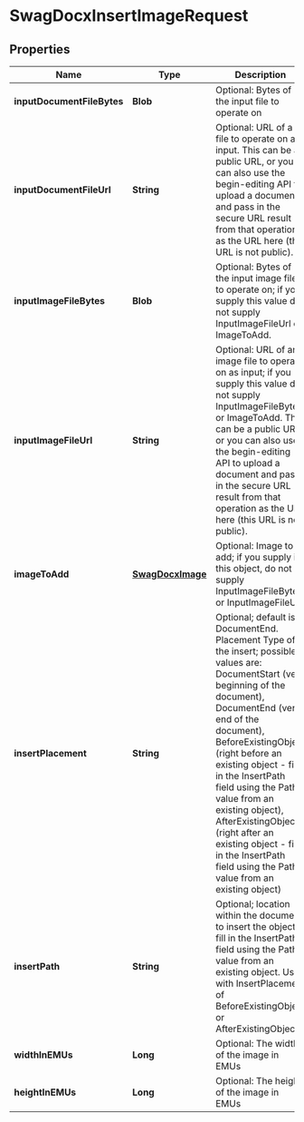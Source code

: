 
# SwagDocxInsertImageRequest

## Properties
Name | Type | Description | Notes
------------ | ------------- | ------------- | -------------
**inputDocumentFileBytes** | **Blob** | Optional: Bytes of the input file to operate on |  [optional]
**inputDocumentFileUrl** | **String** | Optional: URL of a file to operate on as input.  This can be a public URL, or you can also use the begin-editing API to upload a document and pass in the secure URL result from that operation as the URL here (this URL is not public). |  [optional]
**inputImageFileBytes** | **Blob** | Optional: Bytes of the input image file to operate on; if you supply this value do not supply InputImageFileUrl or ImageToAdd. |  [optional]
**inputImageFileUrl** | **String** | Optional: URL of an image file to operate on as input; if you supply this value do not supply InputImageFileBytes or ImageToAdd.  This can be a public URL, or you can also use the begin-editing API to upload a document and pass in the secure URL result from that operation as the URL here (this URL is not public). |  [optional]
**imageToAdd** | [**SwagDocxImage**](SwagDocxImage.md) | Optional: Image to add; if you supply in this object, do not supply InputImageFileBytes or InputImageFileUrl. |  [optional]
**insertPlacement** | **String** | Optional; default is DocumentEnd.  Placement Type of the insert; possible values are: DocumentStart (very beginning of the document), DocumentEnd (very end of the document), BeforeExistingObject (right before an existing object - fill in the InsertPath field using the Path value from an existing object), AfterExistingObject (right after an existing object - fill in the InsertPath field using the Path value from an existing object) |  [optional]
**insertPath** | **String** | Optional; location within the document to insert the object; fill in the InsertPath field using the Path value from an existing object.  Used with InsertPlacement of BeforeExistingObject or AfterExistingObject |  [optional]
**widthInEMUs** | **Long** | Optional: The width of the image in EMUs |  [optional]
**heightInEMUs** | **Long** | Optional: The height of the image in EMUs |  [optional]




